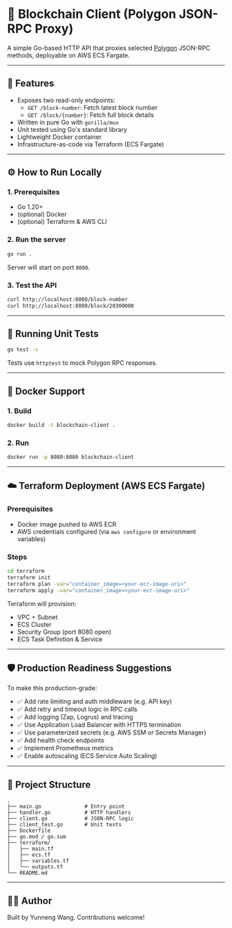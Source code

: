 # 🚀 Blockchain Client (Polygon JSON-RPC Proxy)

A simple Go-based HTTP API that proxies selected [Polygon](https://polygon-rpc.com) JSON-RPC methods, deployable on AWS ECS Fargate.

---

## 📌 Features

- Exposes two read-only endpoints:
  - `GET /block-number`: Fetch latest block number
  - `GET /block/{number}`: Fetch full block details
- Written in pure Go with `gorilla/mux`
- Unit tested using Go's standard library
- Lightweight Docker container
- Infrastructure-as-code via Terraform (ECS Fargate)

---

## ⚙️ How to Run Locally

### 1. Prerequisites

- Go 1.20+
- (optional) Docker
- (optional) Terraform & AWS CLI

### 2. Run the server

```bash
go run .
```

Server will start on port `8080`.

### 3. Test the API

```bash
curl http://localhost:8080/block-number
curl http://localhost:8080/block/20300000
```

---

## 🧪 Running Unit Tests

```bash
go test -v
```

Tests use `httptest` to mock Polygon RPC responses.

---

## 🐳 Docker Support

### 1. Build

```bash
docker build -t blockchain-client .
```

### 2. Run

```bash
docker run -p 8080:8080 blockchain-client
```

---

## ☁️ Terraform Deployment (AWS ECS Fargate)

### Prerequisites

- Docker image pushed to AWS ECR
- AWS credentials configured (via `aws configure` or environment variables)

### Steps

```bash
cd terraform
terraform init
terraform plan -var="container_image=<your-ecr-image-uri>"
terraform apply -var="container_image=<your-ecr-image-uri>"
```

Terraform will provision:

- VPC + Subnet
- ECS Cluster
- Security Group (port 8080 open)
- ECS Task Definition & Service

---

## 🛡 Production Readiness Suggestions

To make this production-grade:

- ✅ Add rate limiting and auth middleware (e.g. API key)
- ✅ Add retry and timeout logic in RPC calls
- ✅ Add logging (Zap, Logrus) and tracing
- ✅ Use Application Load Balancer with HTTPS termination
- ✅ Use parameterized secrets (e.g. AWS SSM or Secrets Manager)
- ✅ Add health check endpoints
- ✅ Implement Prometheus metrics
- ✅ Enable autoscaling (ECS Service Auto Scaling)

---

## 📁 Project Structure

```
.
├── main.go              # Entry point
├── handler.go           # HTTP handlers
├── client.go            # JSON-RPC logic
├── client_test.go       # Unit tests
├── Dockerfile
├── go.mod / go.sum
├── terraform/
│   ├── main.tf
│   ├── ecs.tf
│   ├── variables.tf
│   └── outputs.tf
└── README.md
```

---

## 🧑‍💻 Author

Built by Yunneng Wang. Contributions welcome!
